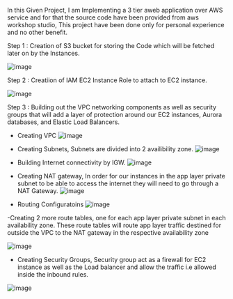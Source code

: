 In this Given Project, I am Implementing a 3 tier aweb application over AWS service and for that the source code have been provided from aws workshop studio,
This project have been done only for personal experience and no other benefit.

Step 1 : Creation of S3 bucket for storing the Code which will be fetched later on by the Instances.

![image](https://github.com/aepandit/AWS_Three_Tier_Application_Setup/assets/90674495/44e718f4-2ac3-4176-9da9-96b03434df71)

Step 2 : Creatiion of IAM EC2 Instance Role to attach to EC2 instance.


![image](https://github.com/aepandit/AWS_Three_Tier_Application_Setup/assets/90674495/073e11ac-1829-4064-82a4-94ccab1ffa72)


Step 3 : Building out the VPC networking components as well as security groups that will add a layer of protection around our EC2 instances, Aurora databases, and Elastic Load Balancers.
- Creating VPC
![image](https://github.com/aepandit/AWS_Three_Tier_Application_Setup/assets/90674495/cc115475-740f-48b4-9e0c-0ea7de5934a6)

- Creating Subnets, Subnets are divided into 2 availibility zone.
![image](https://github.com/aepandit/AWS_Three_Tier_Application_Setup/assets/90674495/3d232bba-5da7-4f2b-b0aa-b257085fff67)

- Building Internet connectivity by IGW.
![image](https://github.com/aepandit/AWS_Three_Tier_Application_Setup/assets/90674495/8d9c51b4-d8bc-485c-ac55-938f8f4070b7)

- Creating NAT gateway, In order for our instances in the app layer private subnet to be able to access the internet they will need to go through a NAT Gateway.
![image](https://github.com/aepandit/AWS_Three_Tier_Application_Setup/assets/90674495/1be8ed28-fa25-4e02-aaf4-45cf106aa5c3)

- Routing Configuratoins
![image](https://github.com/aepandit/AWS_Three_Tier_Application_Setup/assets/90674495/f1c7e1af-ce72-4e15-84fd-d6650094d6a9)

-Creating 2 more route tables, one for each app layer private subnet in each availability zone. These route tables will route app layer traffic destined for outside the VPC to the NAT gateway in the respective availability zone

![image](https://github.com/aepandit/AWS_Three_Tier_Application_Setup/assets/90674495/5e29fa99-efab-4e27-9efc-82ce63c09a35)

- Creating Security Groups, Security group act as a firewall for EC2 instance as well as the Load balancer and allow the traffic i.e allowed inside the inbound rules.

![image](https://github.com/aepandit/AWS_Three_Tier_Application_Setup/assets/90674495/fddf0585-6c0e-4fc8-98e9-1ec8c1f1ea0f)












        


